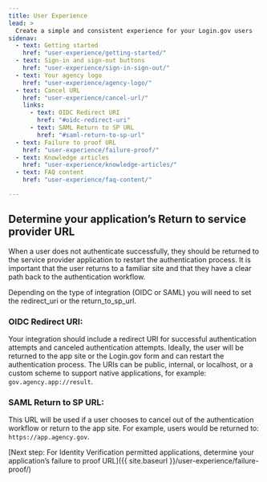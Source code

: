 ```yaml
---
title: User Experience
lead: >
  Create a simple and consistent experience for your Login.gov users
sidenav:
  - text: Getting started
    href: "user-experience/getting-started/"
  - text: Sign-in and sign-out buttons
    href: "user-experience/sign-in-sign-out/"
  - text: Your agency logo
    href: "user-experience/agency-logo/"
  - text: Cancel URL
    href: "user-experience/cancel-url/"
    links:
      - text: OIDC Redirect URI
        href: "#oidc-redirect-uri"
      - text: SAML Return to SP URL
        href: "#saml-return-to-sp-url"
  - text: Failure to proof URL
    href: "user-experience/failure-proof/"
  - text: Knowledge articles
    href: "user-experience/knowledge-articles/"
  - text: FAQ content
    href: "user-experience/faq-content/"

---
```


## Determine your application’s Return to service provider URL

When a user does not authenticate successfully, they should be returned to the service provider application to restart the authentication process. It is important that the user returns to a familiar site and that they have a clear path back to the authentication workflow.

Depending on the type of integration (OIDC or SAML) you will need to set the redirect_uri or the return_to_sp_url.

### OIDC Redirect URI:

Your integration should include a redirect URI for successful authentication attempts and canceled authentication attempts. Ideally, the user will be returned to the app site or the Login.gov form and can restart the authentication process. The URIs can be public, internal, or localhost, or a custom scheme to support native applications, for example: `gov.agency.app://result`.

### SAML Return to SP URL:

This URL will be used if a user chooses to cancel out of the authentication workflow or return to the app site. For example, users would be returned to: `https://app.agency.gov`.

[Next step: For Identity Verification permitted applications, determine your application’s failure to proof URL]({{ site.baseurl }}/user-experience/failure-proof/)

